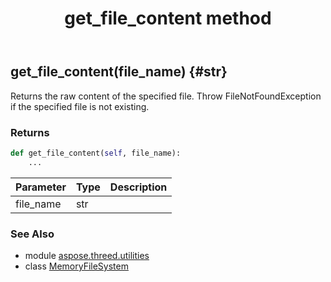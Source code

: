 ﻿---
title: get_file_content method
second_title: Aspose.3D for Python via .NET API References
description: 
type: docs
weight: 20
url: /python-net/aspose.threed.utilities/memoryfilesystem/get_file_content/
is_root: false
---

## get_file_content(file_name) {#str}

Returns the raw content of the specified file.
Throw FileNotFoundException if the specified file is not existing.

### Returns 





```python
def get_file_content(self, file_name):
    ...
```


| Parameter | Type | Description |
| :- | :- | :- |
| file_name | str |  |



### See Also
* module [aspose.threed.utilities](../../)
* class [MemoryFileSystem](/3d/python-net/aspose.threed.utilities/memoryfilesystem)
